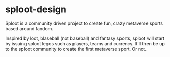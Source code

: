 # sploot-design

Sploot is a community driven project to create fun, crazy metaverse sports based around fandom. 

Inspired by loot, blaseball (not baseball) and fantasy sports, sploot will start by issuing sploot legos such as players, teams and currency. It'll then be up to the sploot community to create the first metaverse sport. Or not.

